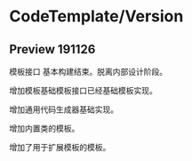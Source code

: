 ﻿# CodeTemplate/Version

## Preview 191126

模板接口 基本构建结束。脱离内部设计阶段。

增加模板基础模板接口已经基础模板实现。

增加通用代码生成器基础实现。

增加内置类的模板。

增加了用于扩展模板的模板。

